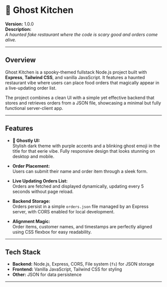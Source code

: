 # 👻 Ghost Kitchen

**Version:** 1.0.0  
**Description:**  
*A haunted fake restaurant where the code is scary good and orders come alive.*  

---

## Overview

Ghost Kitchen is a spooky-themed fullstack Node.js project built with **Express**, **Tailwind CSS**, and vanilla JavaScript. It features a haunted restaurant vibe where users can place food orders that magically appear in a live-updating order list.

The project combines a clean UI with a simple yet effective backend that stores and retrieves orders from a JSON file, showcasing a minimal but fully functional server-client app.

---

## Features

- **👻 Ghostly UI:**  
  Stylish dark theme with purple accents and a blinking ghost emoji in the title for that eerie vibe. Fully responsive design that looks stunning on desktop and mobile.

- **Order Placement:**  
  Users can submit their name and order item through a sleek form.

- **Live Updating Orders List:**  
  Orders are fetched and displayed dynamically, updating every 5 seconds without page reload.

- **Backend Storage:**  
  Orders persist in a simple `orders.json` file managed by an Express server, with CORS enabled for local development.

- **Alignment Magic:**  
  Order items, customer names, and timestamps are perfectly aligned using CSS flexbox for easy readability.

---

## Tech Stack

- **Backend:** Node.js, Express, CORS, File system (`fs`) for JSON storage  
- **Frontend:** Vanilla JavaScript, Tailwind CSS for styling  
- **Other:** JSON for data persistence

---